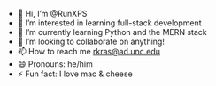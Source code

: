 - 👋 Hi, I’m @RunXPS
- 👀 I’m interested in learning full-stack development
- 🌱 I’m currently learning Python and the MERN stack
- 💞️ I’m looking to collaborate on anything!
- 📫 How to reach me rkras@ad.unc.edu 
- 😄 Pronouns: he/him
- ⚡ Fun fact: I love mac & cheese

<!---
RunXPS/RunXPS is a ✨ special ✨ repository because its `README.md` (this file) appears on your GitHub profile.
You can click the Preview link to take a look at your changes.
--->
